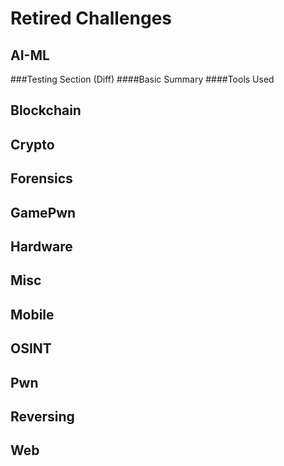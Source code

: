 # Retired Challenges

## AI-ML
###Testing Section (Diff)
####Basic Summary
####Tools Used
## Blockchain
## Crypto
## Forensics
## GamePwn
## Hardware
## Misc
## Mobile
## OSINT
## Pwn
## Reversing
## Web
